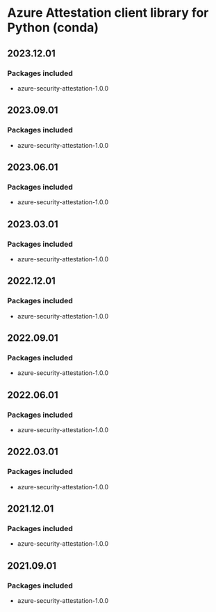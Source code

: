 # Azure Attestation client library for Python (conda)

## 2023.12.01

### Packages included

- azure-security-attestation-1.0.0

## 2023.09.01

### Packages included

- azure-security-attestation-1.0.0

## 2023.06.01

### Packages included

- azure-security-attestation-1.0.0

## 2023.03.01

### Packages included

- azure-security-attestation-1.0.0

## 2022.12.01

### Packages included

- azure-security-attestation-1.0.0

## 2022.09.01

### Packages included

- azure-security-attestation-1.0.0

## 2022.06.01

### Packages included

- azure-security-attestation-1.0.0

## 2022.03.01

### Packages included

- azure-security-attestation-1.0.0

## 2021.12.01

### Packages included

- azure-security-attestation-1.0.0

## 2021.09.01

### Packages included

- azure-security-attestation-1.0.0
